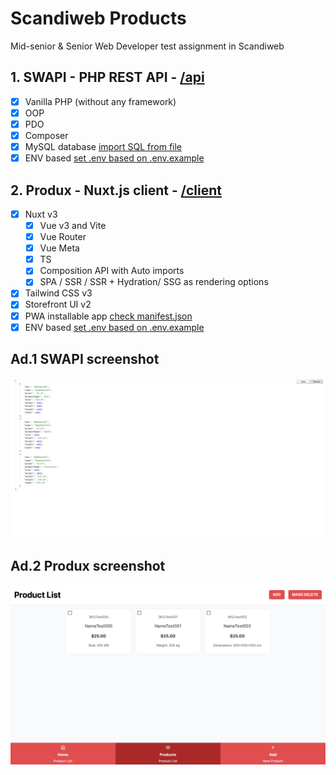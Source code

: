 # Scandiweb Products

Mid-senior & Senior Web Developer test assignment in Scandiweb

## 1. SWAPI - PHP REST API - [/api](api)
- [x] Vanilla PHP (without any framework)
- [x] OOP
- [x] PDO
- [x] Composer
- [x] MySQL database [import SQL from file](api/database/scandiweb.sql)
- [x] ENV based [set .env based on .env.example](api/.env.example)

## 2. Produx - Nuxt.js client - [/client](client)
- [x] Nuxt v3
  - [x] Vue v3 and Vite
  - [x] Vue Router
  - [x] Vue Meta
  - [x] TS
  - [x] Composition API with Auto imports
  - [x] SPA / SSR / SSR + Hydration/ SSG as rendering options
- [x] Tailwind CSS v3
- [x] Storefront UI v2
- [x] PWA installable app [check manifest.json](client/public/manifest.json)
- [x] ENV based [set .env based on .env.example](client/.env.example)

## Ad.1 SWAPI screenshot
[!['SWAPI example'](api/swapi-screenshot.png)](api/swapi-screenshot.png 'See SWAPI example screenshot')
## Ad.2 Produx screenshot
[!['Produx example'](client/produx-screenshot.jpg)](client/produx-screenshot.jpg 'See Produx example screenshot')

